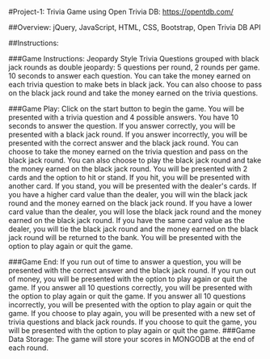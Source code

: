 #Project-1: Trivia Game using Open Trivia DB: https://opentdb.com/

##Overview: jQuery, JavaScript, HTML, CSS, Bootstrap, Open Trivia DB API

##Instructions:

###Game Instructions: Jeopardy Style Trivia Questions grouped with black jack rounds as double jeopardy: 5 questions per round, 2 rounds per game. 10 seconds to answer each question. You can take the money earned on each trivia question to make bets in black jack. You can also choose to pass on the black jack round and take the money earned on the trivia questions.

###Game Play: Click on the start button to begin the game. You will be presented with a trivia question and 4 possible answers. You have 10 seconds to answer the question. If you answer correctly, you will be presented with a black jack round. If you answer incorrectly, you will be presented with the correct answer and the black jack round. You can choose to take the money earned on the trivia question and pass on the black jack round. You can also choose to play the black jack round and take the money earned on the black jack round. You will be presented with 2 cards and the option to hit or stand. If you hit, you will be presented with another card. If you stand, you will be presented with the dealer's cards. If you have a higher card value than the dealer, you will win the black jack round and the money earned on the black jack round. If you have a lower card value than the dealer, you will lose the black jack round and the money earned on the black jack round. If you have the same card value as the dealer, you will tie the black jack round and the money earned on the black jack round will be returned to the bank. You will be presented with the option to play again or quit the game.

###Game End: If you run out of time to answer a question, you will be presented with the correct answer and the black jack round. If you run out of money, you will be presented with the option to play again or quit the game. If you answer all 10 questions correctly, you will be presented with the option to play again or quit the game. If you answer all 10 questions incorrectly, you will be presented with the option to play again or quit the game. If you choose to play again, you will be presented with a new set of trivia questions and black jack rounds. If you choose to quit the game, you will be presented with the option to play again or quit the game.
###Game Data Storage: The game will store your scores in MONGODB at the end of each round.
